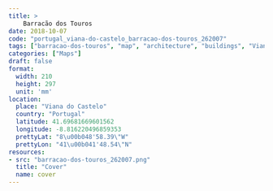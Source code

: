 ```yaml
---
title: > 
    Barracão dos Touros
date: 2018-10-07
code: "portugal_viana-do-castelo_barracao-dos-touros_262007"
tags: ["barracao-dos-touros", "map", "architecture", "buildings", "Viana do Castelo", "Portugal"]
categories: ["Maps"]
draft: false
format:
  width: 210
  height: 297
  unit: 'mm'
location:
  place: "Viana do Castelo"
  country: "Portugal"
  latitude: 41.69681669601562
  longitude: -8.816220496859353
  prettyLat: "8\u00b048'58.39\"W"
  prettyLon: "41\u00b041'48.54\"N"
resources:
- src: "barracao-dos-touros_262007.png"
  title: "Cover"
  name: cover
---
```

